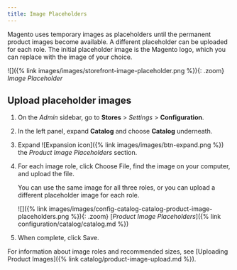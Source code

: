```yaml
---
title: Image Placeholders
---
```


Magento uses temporary images as placeholders until the permanent product images become available. A different placeholder can be uploaded for each role. The initial placeholder image is the Magento logo, which you can replace with the image of your choice.

![]({% link images/images/storefront-image-placeholder.png %}){: .zoom}
_Image Placeholder_

## Upload placeholder images

1. On the _Admin_ sidebar, go to **Stores** > _Settings_ > **Configuration**.

1. In the left panel, expand **Catalog** and choose **Catalog** underneath.

1. Expand ![Expansion icon]({% link images/images/btn-expand.png %}) the _Product Image Placeholders_ section.

1. For each image role, click <span class="btn">Choose File</span>, find the image on your computer, and upload the file.

   You can use the same image for all three roles, or you can upload a different placeholder image for each role.

    ![]({% link images/images/config-catalog-catalog-product-image-placeholders.png %}){: .zoom}
    [_Product Image Placeholders_]({% link configuration/catalog/catalog.md %})

1. When complete, click <span class="btn">Save</span>.

For information about image roles and recommended sizes, see [Uploading Product Images]({% link catalog/product-image-upload.md %}).
